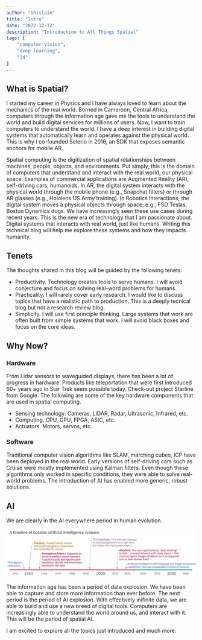 ```yaml
---
author: "Ghislain"
title: "Intro"
date: "2022-12-12"
description: "Introduction to All Things Spatial"
tags: [
    "computer vision",
    "deep learning",
    "3d"
]
---
```


## What is Spatial?

I started my career in Physics and I have always loved to learn about the mechanics of the real world. Borned in Cameroon, Central Africa, computers through the information age gave me the tools to understand the world and build digital services for millions of users. Now, I want to train computers to understand the world. I have a deep interest in building digital systems that automatically learn and operates against the physical world. This is why I co-founded Selerio in 2016, an SDK that exposes semantic anchors for mobile AR.

Spatial computing is the digitization of spatial relationships between machines, people, objects, and environments. Put simply, this is the domain of computers that understand and interact with the real world; our physical space. Examples of commercial applications are Augmented Reality (AR), self-driving cars, humanoids. In AR, the digital system interacts with the physical world through the mobile phone (e.g., Snapchat filters) or through AR glasses (e.g., Hololens US Army training). In Robotics interactions, the digital system moves a physical objects through space; e.g., FSD Teslas, Boston Dynamics dogs. We have increasingly seen these use cases during recent years. This is the new era of technology that I am passionate about. Digital systems that interacts with real world, just like humans. Writing this technical blog will help me explore these systems and how they impacts humanity.

## Tenets

The thoughts shared in this blog will be guided by the following tenets:

* Productivity. Technology creates tools to serve humans. I will avoid conjecture and focus on solving real-word problems for humans.
* Practicality. I will rarely cover early research. I would like to discuss topics that have a realistic path to production. This is a deeply tecnical blog but not a research review blog.
* Simplicity. I will use first principle thinking. Large systems that work are often built from simple systems that work. I will avoid black boxes and focus on the core ideas.

## Why Now?

### Hardware

From Lidar sensors to waveguided displays, there has been a lot of progress in hardware. Products like teleportation that were first introduced 60+ years ago in Star Trek seem possible today. Check-out project Starline from Google. The following are some of the key hardware components that are used in spatial computing.

* Sensing technology. Cameras, LIDAR, Radar, Ultrasonic, Infrared, etc.
* Computing. CPU, GPU, FPGA, ASIC, etc.
* Actuators. Motors, servos, etc.

### Software

Traditional computer vision algorithms like SLAM, marching cubes, ICP have been deployed in the real world. Early versions of self-driving cars such as Cruise were mostly implemented using Kalman filters. Even though these algorithms only worked in specific conditions, they were able to solve real-world problems. The introduction of AI has enabled more generic, robust solutions.

<!-- ## Demo -->

<!-- Simple to run python code to show how to use the hardware and software
Demo: use Open3d to show how simple to build spatial AI
    Use it as a simulated env for future work. Or use WebViz
    Better idea: write a simple SLAM code from scratch using video. -->

## AI

We are clearly in the AI everywhere period in human evolution.

![AI Timline](images/ai-timeline.png "https://ourworldindata.org/brief-history-of-ai")

The information age has been a period of data explosion. We have been able to capture and store more information than ever before. The next period is the period of AI explosion. With effectively inifinite data, we are able to build and use a new breed of digital tools. Computers are increasingly able to understand the world around us, and interact with it. This will be the period of spatial AI.

I am excited to explore all the topics just introduced and much more.
<!-- Rise of efficient ML to reduce hardware cost. E.g Tesla only using RGB and radar -->
<!-- Intro to spatial AI. Talk about On the edge, compute requirements  -->
